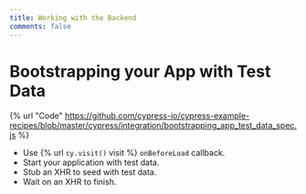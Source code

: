 ```yaml
---
title: Working with the Backend
comments: false
---
```


# Bootstrapping your App with Test Data

{% url "Code" https://github.com/cypress-io/cypress-example-recipes/blob/master/cypress/integration/bootstrapping_app_test_data_spec.js %}

- Use {% url `cy.visit()` visit %} `onBeforeLoad` callback.
- Start your application with test data.
- Stub an XHR to seed with test data.
- Wait on an XHR to finish.
